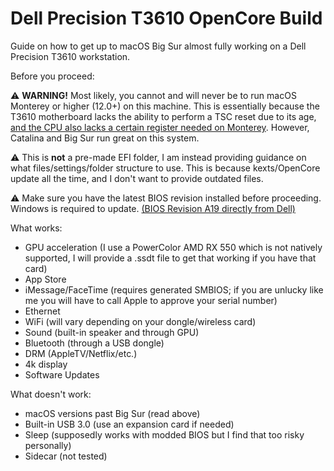# Dell Precision T3610 OpenCore Build
Guide on how to get up to macOS Big Sur almost fully working on a Dell Precision T3610 workstation. 

Before you proceed:


⚠ **WARNING!** Most likely, you cannot and will never be to run macOS Monterey or higher (12.0+) on this machine. This is essentially because the T3610 motherboard lacks the ability to perform a TSC reset due to its age, <a href="https://github.com/acidanthera/CpuTscSync#cputscsync">and the CPU also lacks a certain register needed on Monterey</a>. However, Catalina and Big Sur run great on this system.


⚠ This is **not** a pre-made EFI folder, I am instead providing guidance on what files/settings/folder structure to use. This is because kexts/OpenCore update all the time, and I don't want to provide outdated files.  

⚠ Make sure you have the latest BIOS revision installed before proceeding. Windows is required to update. <a href="https://www.dell.com/support/home/en-us/drivers/driversdetails?driverid=4d5hg">(BIOS Revision A19 directly from Dell)</a>

What works:
- GPU acceleration (I use a PowerColor AMD RX 550 which is not natively supported, I will provide a .ssdt file to get that working if you have that card)
- App Store
- iMessage/FaceTime (requires generated SMBIOS; if you are unlucky like me you will have to call Apple to approve your serial number)
- Ethernet
- WiFi (will vary depending on your dongle/wireless card)
- Sound (built-in speaker and through GPU)
- Bluetooth (through a USB dongle)
- DRM (AppleTV/Netflix/etc.)
- 4k display
- Software Updates 

What doesn't work:
- macOS versions past Big Sur (read above)
- Built-in USB 3.0 (use an expansion card if needed)
- Sleep (supposedly works with modded BIOS but I find that too risky personally) 
- Sidecar (not tested)

  

